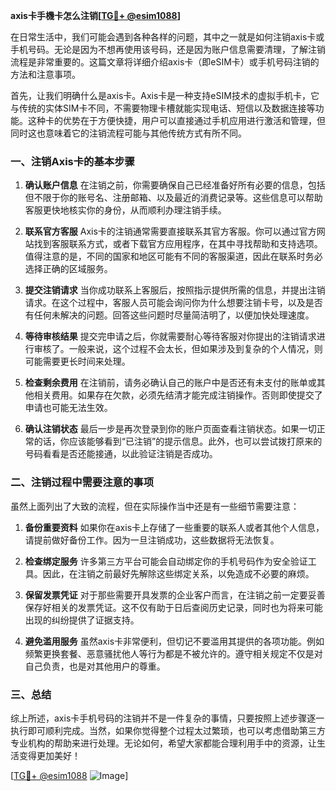 **axis卡手機卡怎么注销[[TG💪+ @esim1088](https://t.me/s/esim1088)]**

在日常生活中，我们可能会遇到各种各样的问题，其中之一就是如何注销axis卡或手机号码。无论是因为不想再使用该号码，还是因为账户信息需要清理，了解注销流程是非常重要的。这篇文章将详细介绍axis卡（即eSIM卡）或手机号码注销的方法和注意事项。

首先，让我们明确什么是axis卡。Axis卡是一种支持eSIM技术的虚拟手机卡，它与传统的实体SIM卡不同，不需要物理卡槽就能实现电话、短信以及数据连接等功能。这种卡的优势在于方便快捷，用户可以直接通过手机应用进行激活和管理，但同时这也意味着它的注销流程可能与其他传统方式有所不同。

### 一、注销Axis卡的基本步骤

1. **确认账户信息**
   在注销之前，你需要确保自己已经准备好所有必要的信息，包括但不限于你的账号名、注册邮箱、以及最近的消费记录等。这些信息可以帮助客服更快地核实你的身份，从而顺利办理注销手续。

2. **联系官方客服**
   Axis卡的注销通常需要直接联系其官方客服。你可以通过官方网站找到客服联系方式，或者下载官方应用程序，在其中寻找帮助和支持选项。值得注意的是，不同的国家和地区可能有不同的客服渠道，因此在联系时务必选择正确的区域服务。

3. **提交注销请求**
   当你成功联系上客服后，按照指示提供所需的信息，并提出注销请求。在这个过程中，客服人员可能会询问你为什么想要注销卡号，以及是否有任何未解决的问题。回答这些问题时尽量简洁明了，以便加快处理速度。

4. **等待审核结果**
   提交完申请之后，你就需要耐心等待客服对你提出的注销请求进行审核了。一般来说，这个过程不会太长，但如果涉及到复杂的个人情况，则可能需要更长时间来处理。

5. **检查剩余费用**
   在注销前，请务必确认自己的账户中是否还有未支付的账单或其他相关费用。如果存在欠款，必须先结清才能完成注销操作。否则即使提交了申请也可能无法生效。

6. **确认注销状态**
   最后一步是再次登录到你的账户页面查看注销状态。如果一切正常的话，你应该能够看到“已注销”的提示信息。此外，也可以尝试拨打原来的号码看看是否还能接通，以此验证注销是否成功。

### 二、注销过程中需要注意的事项

虽然上面列出了大致的流程，但在实际操作当中还是有一些细节需要注意：

1. **备份重要资料**
   如果你在axis卡上存储了一些重要的联系人或者其他个人信息，请提前做好备份工作。因为一旦注销成功，这些数据将无法恢复。

2. **检查绑定服务**
   许多第三方平台可能会自动绑定你的手机号码作为安全验证工具。因此，在注销之前最好先解除这些绑定关系，以免造成不必要的麻烦。

3. **保留发票凭证**
   对于那些需要开具发票的企业客户而言，在注销之前一定要妥善保存好相关的发票凭证。这不仅有助于日后查阅历史记录，同时也为将来可能出现的纠纷提供了证据支持。

4. **避免滥用服务**
   虽然axis卡非常便利，但切记不要滥用其提供的各项功能。例如频繁更换套餐、恶意骚扰他人等行为都是不被允许的。遵守相关规定不仅是对自己负责，也是对其他用户的尊重。

### 三、总结

综上所述，axis卡手机号码的注销并不是一件复杂的事情，只要按照上述步骤逐一执行即可顺利完成。当然，如果你觉得整个过程太过繁琐，也可以考虑借助第三方专业机构的帮助来进行处理。无论如何，希望大家都能合理利用手中的资源，让生活变得更加美好！

[[TG💪+ @esim1088](https://t.me/s/esim1088) ![Image](https://i.postimg.cc/4NQfJmqS/Snipaste-2025-05-13-00-14-12.png)]